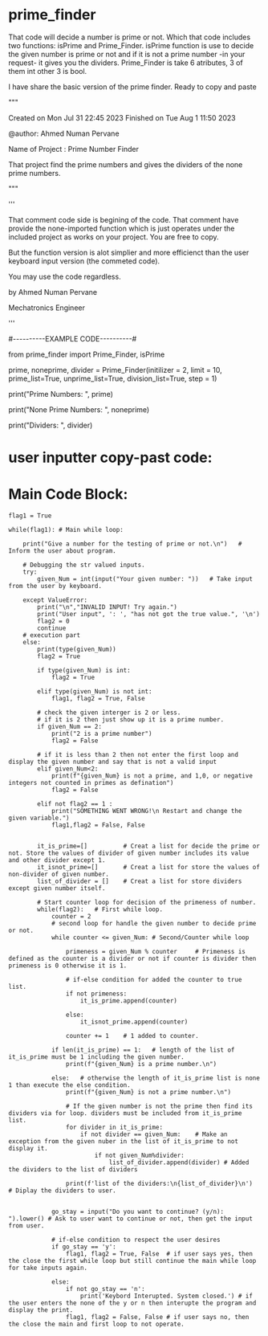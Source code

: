 # prime_finder
That code will decide a number is prime or not. Which that code includes two functions: isPrime and Prime_Finder. isPrime function is use to decide the given number is prime or not and if it is not a prime number -in your request- it gives you the dividers. Prime_Finder is take 6 atributes, 3 of them int other 3 is bool. 

I have share the basic version of the prime finder. Ready to copy and paste


"""

Created on Mon Jul 31 22:45 2023
Finished on Tue Aug 1 11:50 2023

@author: Ahmed Numan Pervane

Name of Project : Prime Number Finder

That project find the prime numbers and gives the dividers of the none prime numbers.

"""


'''

That comment code side is begining of the code.
That comment have provide the none-imported function
which is just operates under the included project as 
works on your project. You are free to copy.

But the function version is alot simplier and more efficienct
than the user keyboard input version (the commeted code).

You may use the code regardless.


by Ahmed Numan Pervane

Mechatronics Engineer

'''


#----------EXAMPLE CODE----------#

from prime_finder import Prime_Finder, isPrime

prime, noneprime, divider = Prime_Finder(initilizer = 2, limit = 10, prime_list=True, unprime_list=True, division_list=True, step = 1)

print("Prime Numbers: ", prime)

print("None Prime Numbers: ", noneprime)

print("Dividers: ", divider)





# user inputter copy-past code:

# Main Code Block:

    flag1 = True
    
    while(flag1): # Main while loop:
        
        print("Give a number for the testing of prime or not.\n")   # Inform the user about program.
    
        # Debugging the str valued inputs.
        try: 
            given_Num = int(input("Your given number: "))   # Take input from the user by keyboard.
       
        except ValueError:
            print("\n","INVALID INPUT! Try again.")
            print("User input", ': ', "has not got the true value.", '\n')
            flag2 = 0
            continue
        # execution part
        else:
            print(type(given_Num))
            flag2 = True
    
            if type(given_Num) is int:
                flag2 = True
            
            elif type(given_Num) is not int:
                flag1, flag2 = True, False
    
            # check the given interger is 2 or less. 
            # if it is 2 then just show up it is a prime number.
            if given_Num == 2:
                print("2 is a prime number")
                flag2 = False
            
            # if it is less than 2 then not enter the first loop and display the given number and say that is not a valid input
            elif given_Num<2:
                print(f"{given_Num} is not a prime, and 1,0, or negative integers not counted in primes as defination")
                flag2 = False
             
            elif not flag2 == 1 :
                print("SOMETHING WENT WRONG!\n Restart and change the given variable.")
                flag1,flag2 = False, False
            
            
            it_is_prime=[]          # Creat a list for decide the prime or not. Store the values of divider of given number includes its value and other divider except 1. 
            it_isnot_prime=[]       # Creat a list for store the values of non-divider of given number.
            list_of_divider = []    # Creat a list for store dividers except given number itself.
            
            # Start counter loop for decision of the primeness of number.
            while(flag2):   # First while loop.
                counter = 2
                # second loop for handle the given number to decide prime or not.
                while counter <= given_Num: # Second/Counter while loop
                 
                    primeness = given_Num % counter     # Primeness is defined as the counter is a divider or not if counter is divider then primeness is 0 otherwise it is 1.
                    
                    # if-else condition for added the counter to true list.
                    if not primeness:
                        it_is_prime.append(counter)
                        
                    else:
                        it_isnot_prime.append(counter)
                 
                    counter += 1    # 1 added to counter.
                  
                if len(it_is_prime) == 1:   # length of the list of it_is_prime must be 1 including the given number.
                    print(f"{given_Num} is a prime number.\n")
                
                else:   # otherwise the length of it_is_prime list is none 1 than execute the else condition.
                    print(f"{given_Num} is not a prime number.\n")
                    
                    # If the given number is not the prime then find its dividers via for loop. dividers must be included from it_is_prime list.
                    for divider in it_is_prime:
                        if not divider == given_Num:    # Make an exception from the given nuber in the list of it_is_prime to not display it.
                            if not given_Num%divider:
                                list_of_divider.append(divider) # Added the dividers to the list of dividers
                                
                    print(f'list of the dividers:\n{list_of_divider}\n')    # Diplay the dividers to user.
                      
                    
                go_stay = input("Do you want to continue? (y/n): ").lower() # Ask to user want to continue or not, then get the input from user.
                
                # if-else condition to respect the user desires
                if go_stay == 'y':
                    flag1, flag2 = True, False  # if user says yes, then the close the first while loop but still continue the main while loop for take inputs again.
                    
                else:
                    if not go_stay == 'n':
                        print('Keybord Interupted. System closed.') # if the user enters the none of the y or n then interupte the program and display the print.
                    flag1, flag2 = False, False # if user says no, then the close the main and first loop to not operate.
    
